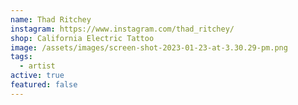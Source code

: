 ```yaml
---
name: Thad Ritchey
instagram: https://www.instagram.com/thad_ritchey/
shop: California Electric Tattoo
image: /assets/images/screen-shot-2023-01-23-at-3.30.29-pm.png
tags:
  - artist
active: true
featured: false
---
```

